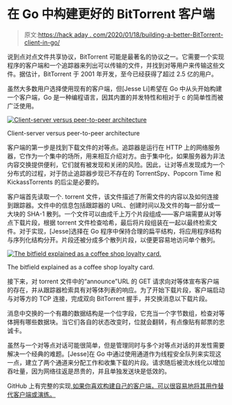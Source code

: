 # 在 Go 中构建更好的 BitTorrent 客户端

> 原文:[https://hack aday . com/2020/01/18/building-a-better-BitTorrent-client-in-go/](https://hackaday.com/2020/01/18/building-a-better-bittorrent-client-in-go/)

说到点对点文件共享协议，BitTorrent 可能是最著名的协议之一。它需要一个实现程序的客户端和一个追踪器来列出可以传输的文件，并找到对等用户来传输这些文件。据估计，BitTorrent 于 2001 年开发，至今已经获得了超过 2.5 亿的用户。

虽然大多数用户选择使用现有的客户端，但[Jesse Li]希望在 Go 中从头开始构建一个客户端，Go 是一种编程语言，因其内置的并发特性和相对于 c 的简单性而被广泛使用。

[![Client-server versus peer-to-peer architecture](../Images/541ae5fcaa4463f0294401864f98adc4.png)](https://hackaday.com/wp-content/uploads/2020/01/client-server-peer-to-peer.jpg)

Client-server versus peer-to-peer architecture

客户端的第一步是找到下载文件的对等点。追踪器是运行在 HTTP 上的网络服务器，它作为一个集中的场所，用来相互介绍对方。由于集中化，如果服务器为非法内容交换提供便利，它们就有被发现和关闭的风险。因此，让对等点发现成为一个分布式的过程，对于防止追踪器步现已不存在的 TorrentSpy、Popcorn Time 和 KickassTorrents 的后尘是必要的。

客户端首先读取一个. torrent 文件，该文件描述了所需文件的内容以及如何连接到跟踪器。文件中的信息包括跟踪器的 URL、创建时间以及文件的每一部分或一大块的 SHA-1 散列。一个文件可以由成千上万个片段组成——客户端需要从对等点下载片段，根据 torrent 文件检查哈希，最后将片段组装在一起以最终检索文件。对于实现，[Jesse]选择在 Go 程序中保持合理的扁平结构，将应用程序结构与序列化结构分开。片段还被分成多个散列片段，以便更容易地访问单个散列。

[![The bitfield explained as a coffee shop loyalty card.](../Images/99e11a2ce06591d6a09a89bb343441c6.png)](https://hackaday.com/wp-content/uploads/2020/01/buy-8-coffees.jpg)

The bitfield explained as a coffee shop loyalty card.

接下来，对 torrent 文件中的“announce”URL 的 GET 请求向对等体宣布客户端的存在，并从跟踪器检索具有对等体列表的响应。为了开始下载片段，客户端启动与对等方的 TCP 连接，完成双向 BitTorrent 握手，并交换消息以下载片段。

消息中交换的一个有趣的数据结构是一个位字段，它充当一个字节数组，检查对等体拥有哪些数据块。当它们各自的状态改变时，位就会翻转，有点像贴有邮票的忠诚卡。

虽然与一个对等点对话可能很简单，但是管理同时与多个对等点对话的并发性需要解决一个经典的难题。[Jesse]在 Go 中通过使用通道作为线程安全队列来实现这一点，建立了两个通道来分配工作和收集下载的片段。请求随后被流水线化以增加吞吐量，因为网络往返是昂贵的，并且单独发送块是低效的。

GitHub 上有完整的实现[,如果你喜欢构建自己的客户端，可以很容易地将其用作替代客户端或演练。](https://github.com/veggiedefender/torrent-client)